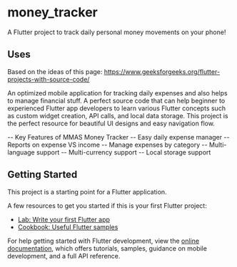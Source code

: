 # money_tracker

A Flutter project to track daily personal money movements on your phone!

## Uses

Based on the ideas of this page: https://www.geeksforgeeks.org/flutter-projects-with-source-code/

An optimized mobile application for tracking daily expenses and also helps to manage financial stuff. A perfect source code that can help beginner to experienced Flutter app developers to learn various Flutter concepts such as custom widget creation, API calls, and local data storage. This project is the perfect resource for beautiful UI designs and easy navigation flow.

-- Key Features of MMAS Money Tracker
-- Easy daily expense manager
-- Reports on expense VS income
-- Manage expenses by category
-- Multi-language support
-- Multi-currency support
-- Local storage support 

## Getting Started

This project is a starting point for a Flutter application.

A few resources to get you started if this is your first Flutter project:

- [Lab: Write your first Flutter app](https://docs.flutter.dev/get-started/codelab)
- [Cookbook: Useful Flutter samples](https://docs.flutter.dev/cookbook)

For help getting started with Flutter development, view the
[online documentation](https://docs.flutter.dev/), which offers tutorials,
samples, guidance on mobile development, and a full API reference.
